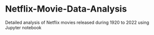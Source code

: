 # Netflix-Movie-Data-Analysis
Detailed analysis of Netflix movies released during 1920 to 2022 using Jupyter notebook
